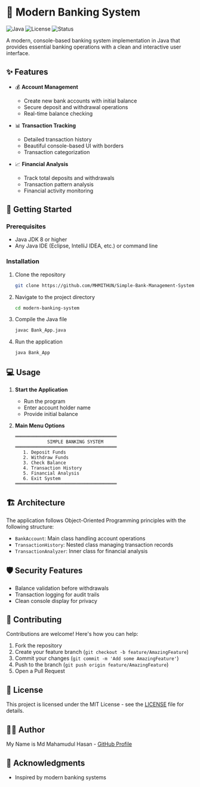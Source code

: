 # 🏦 Modern Banking System

![Java](https://img.shields.io/badge/Java-ED8B00?style=for-the-badge&logo=java&logoColor=white)
![License](https://img.shields.io/badge/License-MIT-green.svg?style=for-the-badge)
![Status](https://img.shields.io/badge/Status-Active-success?style=for-the-badge)

A modern, console-based banking system implementation in Java that provides essential banking operations with a clean and interactive user interface.

## ✨ Features

- 💰 **Account Management**
	- Create new bank accounts with initial balance
	- Secure deposit and withdrawal operations
	- Real-time balance checking

- 📊 **Transaction Tracking**
	- Detailed transaction history
	- Beautiful console-based UI with borders
	- Transaction categorization

- 📈 **Financial Analysis**
	- Track total deposits and withdrawals
	- Transaction pattern analysis
	- Financial activity monitoring

## 🚀 Getting Started

### Prerequisites

- Java JDK 8 or higher
- Any Java IDE (Eclipse, IntelliJ IDEA, etc.) or command line

### Installation

1. Clone the repository
	 ```bash
	 git clone https://github.com/MHMITHUN/Simple-Bank-Management-System-Using-Java-OOP.git
	 ```

2. Navigate to the project directory
	 ```bash
	 cd modern-banking-system
	 ```

3. Compile the Java file
	 ```bash
	 javac Bank_App.java
	 ```

4. Run the application
	 ```bash
	 java Bank_App
	 ```

## 💻 Usage

1. **Start the Application**
	 - Run the program
	 - Enter account holder name
	 - Provide initial balance

2. **Main Menu Options**
	 ```
	 ══════════════════════════════════════
				 SIMPLE BANKING SYSTEM
	 ══════════════════════════════════════
		1. Deposit Funds
		2. Withdraw Funds
		3. Check Balance
		4. Transaction History
		5. Financial Analysis
		6. Exit System
	 ══════════════════════════════════════
	 ```

## 🏗️ Architecture

The application follows Object-Oriented Programming principles with the following structure:

- `BankAccount`: Main class handling account operations
- `TransactionHistory`: Nested class managing transaction records
- `TransactionAnalyzer`: Inner class for financial analysis

## 🛡️ Security Features

- Balance validation before withdrawals
- Transaction logging for audit trails
- Clean console display for privacy

## 🤝 Contributing

Contributions are welcome! Here's how you can help:

1. Fork the repository
2. Create your feature branch (`git checkout -b feature/AmazingFeature`)
3. Commit your changes (`git commit -m 'Add some AmazingFeature'`)
4. Push to the branch (`git push origin feature/AmazingFeature`)
5. Open a Pull Request

## 📝 License

This project is licensed under the MIT License - see the [LICENSE](LICENSE) file for details.

## 🙋‍♂️ Author

My Name is Md Mahamudul Hasan - [GitHub Profile](https://github.com/MHMITHUN)

## 🌟 Acknowledgments

- Inspired by modern banking systems